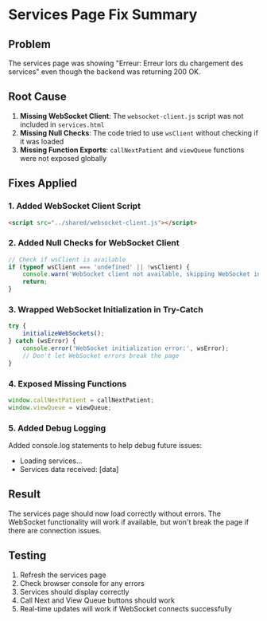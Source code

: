# Services Page Fix Summary

## Problem
The services page was showing "Erreur: Erreur lors du chargement des services" even though the backend was returning 200 OK.

## Root Cause
1. **Missing WebSocket Client**: The `websocket-client.js` script was not included in `services.html`
2. **Missing Null Checks**: The code tried to use `wsClient` without checking if it was loaded
3. **Missing Function Exports**: `callNextPatient` and `viewQueue` functions were not exposed globally

## Fixes Applied

### 1. Added WebSocket Client Script
```html
<script src="../shared/websocket-client.js"></script>
```

### 2. Added Null Checks for WebSocket Client
```javascript
// Check if wsClient is available
if (typeof wsClient === 'undefined' || !wsClient) {
    console.warn('WebSocket client not available, skipping WebSocket initialization');
    return;
}
```

### 3. Wrapped WebSocket Initialization in Try-Catch
```javascript
try {
    initializeWebSockets();
} catch (wsError) {
    console.error('WebSocket initialization error:', wsError);
    // Don't let WebSocket errors break the page
}
```

### 4. Exposed Missing Functions
```javascript
window.callNextPatient = callNextPatient;
window.viewQueue = viewQueue;
```

### 5. Added Debug Logging
Added console.log statements to help debug future issues:
- Loading services...
- Services data received: [data]

## Result
The services page should now load correctly without errors. The WebSocket functionality will work if available, but won't break the page if there are connection issues.

## Testing
1. Refresh the services page
2. Check browser console for any errors
3. Services should display correctly
4. Call Next and View Queue buttons should work
5. Real-time updates will work if WebSocket connects successfully